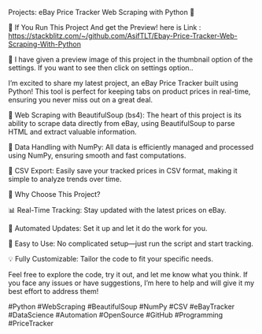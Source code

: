 Projects: eBay Price Tracker Web Scraping with Python 🛒

🔗 If You Run This Project And get the Preview! here is Link : https://stackblitz.com/~/github.com/AsifTLT/Ebay-Price-Tracker-Web-Scraping-With-Python

🎉 I have given a preview image of this project in the thumbnail option of the settings. If you want to see then click on settings option..

I’m excited to share my latest project, an eBay Price Tracker built using Python! This tool is perfect for keeping tabs on product prices in real-time, ensuring you never miss out on a great deal.

🔹 Web Scraping with BeautifulSoup (bs4): The heart of this project is its ability to scrape data directly from eBay, using BeautifulSoup to parse HTML and extract valuable information.

🔹 Data Handling with NumPy: All data is efficiently managed and processed using NumPy, ensuring smooth and fast computations.

🔹 CSV Export: Easily save your tracked prices in CSV format, making it simple to analyze trends over time.

🔹 Why Choose This Project?

📊 Real-Time Tracking: Stay updated with the latest prices on eBay.

🔄 Automated Updates: Set it up and let it do the work for you.

🚀 Easy to Use: No complicated setup—just run the script and start tracking.

💡 Fully Customizable: Tailor the code to fit your specific needs.

Feel free to explore the code, try it out, and let me know what you think. If you face any issues or have suggestions,
I’m here to help and will give it my best effort to address them!


#Python #WebScraping #BeautifulSoup #NumPy #CSV #eBayTracker #DataScience #Automation #OpenSource #GitHub #Programming #PriceTracker


